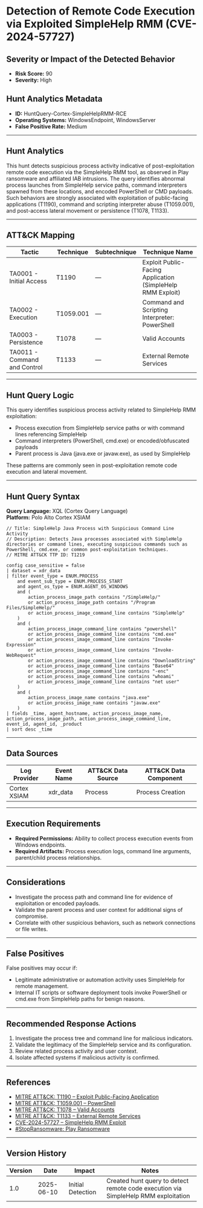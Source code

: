# Detection of Remote Code Execution via Exploited SimpleHelp RMM (CVE-2024-57727)

## Severity or Impact of the Detected Behavior
- **Risk Score:** 90
- **Severity:** High

## Hunt Analytics Metadata

- **ID:** HuntQuery-Cortex-SimpleHelpRMM-RCE
- **Operating Systems:** WindowsEndpoint, WindowsServer
- **False Positive Rate:** Medium

---

## Hunt Analytics

This hunt detects suspicious process activity indicative of post-exploitation remote code execution via the SimpleHelp RMM tool, as observed in Play ransomware and affiliated IAB intrusions. The query identifies abnormal process launches from SimpleHelp service paths, command interpreters spawned from these locations, and encoded PowerShell or CMD payloads. Such behaviors are strongly associated with exploitation of public-facing applications (T1190), command and scripting interpreter abuse (T1059.001), and post-access lateral movement or persistence (T1078, T1133).

---

## ATT&CK Mapping

| Tactic                        | Technique   | Subtechnique | Technique Name                                            |
|-------------------------------|-------------|--------------|----------------------------------------------------------|
| TA0001 - Initial Access       | T1190       | —            | Exploit Public-Facing Application (SimpleHelp RMM Exploit)|
| TA0002 - Execution            | T1059.001   | —            | Command and Scripting Interpreter: PowerShell            |
| TA0003 - Persistence         | T1078       | —            | Valid Accounts                                           |
| TA0011 - Command and Control | T1133       | —            | External Remote Services                                 |

---

## Hunt Query Logic

This query identifies suspicious process activity related to SimpleHelp RMM exploitation:

- Process execution from SimpleHelp service paths or with command lines referencing SimpleHelp
- Command interpreters (PowerShell, cmd.exe) or encoded/obfuscated payloads
- Parent process is Java (java.exe or javaw.exe), as used by SimpleHelp

These patterns are commonly seen in post-exploitation remote code execution and lateral movement.

---

## Hunt Query Syntax

**Query Language:** XQL (Cortex Query Language)  
**Platform:** Polo Alto Cortex XSIAM

```xql
// Title: SimpleHelp Java Process with Suspicious Command Line Activity
// Description: Detects Java processes associated with SimpleHelp directories or command lines, executing suspicious commands such as PowerShell, cmd.exe, or common post-exploitation techniques.
// MITRE ATT&CK TTP ID: T1219

config case_sensitive = false 
| dataset = xdr_data 
| filter event_type = ENUM.PROCESS 
    and event_sub_type = ENUM.PROCESS_START 
    and agent_os_type = ENUM.AGENT_OS_WINDOWS
    and (
        action_process_image_path contains "/SimpleHelp/"
        or action_process_image_path contains "/Program Files/SimpleHelp/"
        or action_process_image_command_line contains "SimpleHelp"
    )
    and (
        action_process_image_command_line contains "powershell"
        or action_process_image_command_line contains "cmd.exe"
        or action_process_image_command_line contains "Invoke-Expression"
        or action_process_image_command_line contains "Invoke-WebRequest"
        or action_process_image_command_line contains "DownloadString"
        or action_process_image_command_line contains "Base64"
        or action_process_image_command_line contains "-enc"
        or action_process_image_command_line contains "whoami"
        or action_process_image_command_line contains "net user"
    )
    and (
        action_process_image_name contains "java.exe"
        or action_process_image_name contains "javaw.exe"
    )
| fields _time, agent_hostname, action_process_image_name, action_process_image_path, action_process_image_command_line, event_id, agent_id, _product
| sort desc _time
```

---

## Data Sources

| Log Provider | Event Name       | ATT&CK Data Source  | ATT&CK Data Component  |
|--------------|------------------|---------------------|------------------------|
| Cortex XSIAM|    xdr_data       | Process             | Process Creation       |

---

## Execution Requirements

- **Required Permissions:** Ability to collect process execution events from Windows endpoints.
- **Required Artifacts:** Process execution logs, command line arguments, parent/child process relationships.

---

## Considerations

- Investigate the process path and command line for evidence of exploitation or encoded payloads.
- Validate the parent process and user context for additional signs of compromise.
- Correlate with other suspicious behaviors, such as network connections or file writes.

---

## False Positives

False positives may occur if:
- Legitimate administrative or automation activity uses SimpleHelp for remote management.
- Internal IT scripts or software deployment tools invoke PowerShell or cmd.exe from SimpleHelp paths for benign reasons.

---

## Recommended Response Actions

1. Investigate the process tree and command line for malicious indicators.
2. Validate the legitimacy of the SimpleHelp service and its configuration.
3. Review related process activity and user context.
4. Isolate affected systems if malicious activity is confirmed.

---

## References

- [MITRE ATT&CK: T1190 – Exploit Public-Facing Application](https://attack.mitre.org/techniques/T1190/)
- [MITRE ATT&CK: T1059.001 – PowerShell](https://attack.mitre.org/techniques/T1059/001/)
- [MITRE ATT&CK: T1078 – Valid Accounts](https://attack.mitre.org/techniques/T1078/)
- [MITRE ATT&CK: T1133 – External Remote Services](https://attack.mitre.org/techniques/T1133/)
- [CVE-2024-57727 – SimpleHelp RMM Exploit](https://nvd.nist.gov/vuln/detail/CVE-2024-57727)
- [#StopRansomware: Play Ransomware](https://www.cisa.gov/news-events/cybersecurity-advisories/aa23-352a)

---

## Version History

| Version | Date       | Impact            | Notes                                                                                      |
|---------|------------|-------------------|--------------------------------------------------------------------------------------------|
| 1.0     | 2025-06-10 | Initial Detection | Created hunt query to detect remote code execution via SimpleHelp RMM exploitation          |
